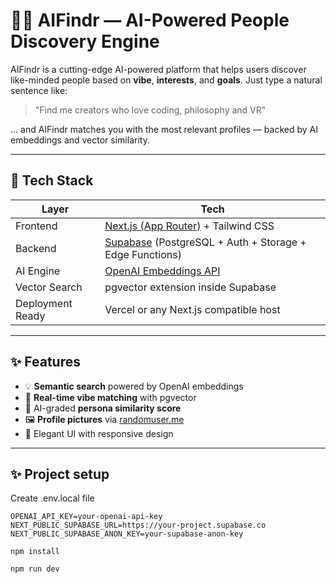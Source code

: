 # 🕵️‍♂️ AIFindr — AI-Powered People Discovery Engine

AIFindr is a cutting-edge AI-powered platform that helps users discover like-minded people based on **vibe**, **interests**, and **goals**. Just type a natural sentence like:

> "Find me creators who love coding, philosophy and VR"

… and AIFindr matches you with the most relevant profiles — backed by AI embeddings and vector similarity.

---

## 🚀 Tech Stack

| Layer | Tech |
|------|------|
| Frontend | [Next.js (App Router)](https://nextjs.org/docs/app) + Tailwind CSS |
| Backend | [Supabase](https://supabase.com) (PostgreSQL + Auth + Storage + Edge Functions) |
| AI Engine | [OpenAI Embeddings API](https://platform.openai.com/docs/guides/embeddings) |
| Vector Search | pgvector extension inside Supabase |
| Deployment Ready | Vercel or any Next.js compatible host |

---

## ✨ Features

- 💡 **Semantic search** powered by OpenAI embeddings
- 🔎 **Real-time vibe matching** with pgvector
- 🧠 AI-graded **persona similarity score**
- 🖼️ **Profile pictures** via [randomuser.me](https://randomuser.me)
- 🌈 Elegant UI with responsive design

---

## ✨ Project setup

Create .env.local file
```# .env.local
OPENAI_API_KEY=your-openai-api-key
NEXT_PUBLIC_SUPABASE_URL=https://your-project.supabase.co
NEXT_PUBLIC_SUPABASE_ANON_KEY=your-supabase-anon-key
```

```npm install```

```npm run dev```
